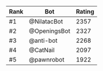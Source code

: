 Rank|Bot|Rating
---|---|---
#1|@NilatacBot|2357
#2|@OpeningsBot|2327
#3|@anti-bot|2268
#4|@CatNail|2097
#5|@pawnrobot|1922
